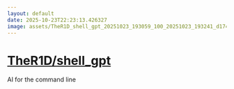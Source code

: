 ```yaml
---
layout: default
date: 2025-10-23T22:23:13.426327
image: assets/TheR1D_shell_gpt_20251023_193059_100_20251023_193241_d174df--20251023T213302682--cropped.png
---
```


# [TheR1D/shell_gpt](https://github.com/TheR1D/shell_gpt/)

AI for the command line
